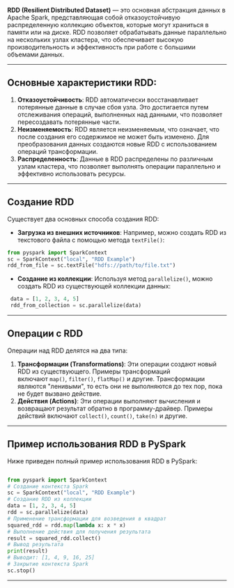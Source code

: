 
**RDD (Resilient Distributed Dataset)** — это основная абстракция данных в Apache Spark, представляющая собой отказоустойчивую распределенную коллекцию объектов, которые могут храниться в памяти или на диске. RDD позволяет обрабатывать данные параллельно на нескольких узлах кластера, что обеспечивает высокую производительность и эффективность при работе с большими объемами данных.

---
## Основные характеристики RDD:

1. **Отказоустойчивость**: RDD автоматически восстанавливает потерянные данные в случае сбоя узла. Это достигается путем отслеживания операций, выполненных над данными, что позволяет пересоздавать потерянные части.
2. **Неизменяемость**: RDD является неизменяемым, что означает, что после создания его содержимое не может быть изменено. Для преобразования данных создаются новые RDD с использованием операций трансформации.
3. **Распределенность**: Данные в RDD распределены по различным узлам кластера, что позволяет выполнять операции параллельно и эффективно использовать ресурсы.
---
## Создание RDD

Существует два основных способа создания RDD:
- **Загрузка из внешних источников**: Например, можно создать RDD из текстового файла с помощью метода `textFile()`:
```python
from pyspark import SparkContext 
sc = SparkContext("local", "RDD Example") 
rdd_from_file = sc.textFile("hdfs://path/to/file.txt")
```
- **Создание из коллекции**: Используя метод `parallelize()`, можно создать RDD из существующей коллекции данных:
```python
 data = [1, 2, 3, 4, 5] 
 rdd_from_collection = sc.parallelize(data)
```
---

## Операции с RDD

Операции над RDD делятся на два типа:

1. **Трансформации (Transformations)**: Эти операции создают новый RDD из существующего. Примеры трансформаций включают `map()`, `filter()`, `flatMap()` и другие. Трансформации являются "ленивыми", то есть они не выполняются до тех пор, пока не будет вызвано действие.
2. **Действия (Actions)**: Эти операции выполняют вычисления и возвращают результат обратно в программу-драйвер. Примеры действий включают `collect()`, `count()`, `take(n)` и другие.
---

## Пример использования RDD в PySpark

Ниже приведен полный пример использования RDD в PySpark:

```python

from pyspark import SparkContext
# Создание контекста Spark 
sc = SparkContext("local", "RDD Example") 
# Создание RDD из коллекции 
data = [1, 2, 3, 4, 5] 
rdd = sc.parallelize(data) 
# Применение трансформации для возведения в квадрат 
squared_rdd = rdd.map(lambda x: x * x) 
# Выполнение действия для получения результата 
result = squared_rdd.collect() 
# Вывод результата 
print(result)  
# Выводит: [1, 4, 9, 16, 25] 
# Закрытие контекста Spark 
sc.stop()
```
---


